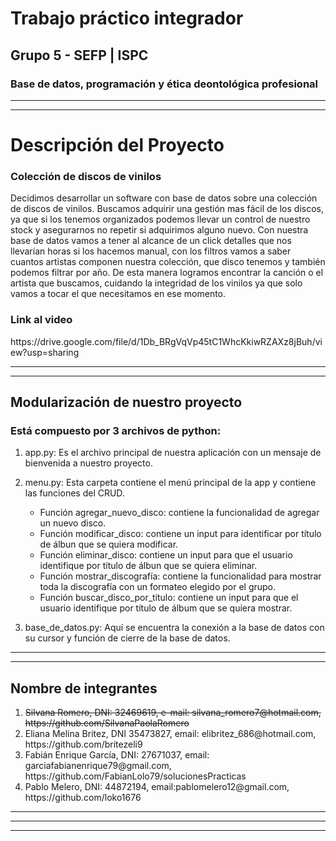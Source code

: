 <h1>Trabajo práctico integrador</h1>
<h2>Grupo 5 - SEFP | ISPC</h2>
<h3>Base de datos,  programación y ética deontológica profesional</h3>

<hr>
<hr>

<h1>Descripción del Proyecto</h1>
<h3>Colección de discos de vinilos</h3>
<p>
  Decidimos desarrollar un software con base de datos sobre una colección de discos de vinilos.
  Buscamos adquirir una gestión mas fácil de los discos, ya que si los tenemos organizados podemos llevar un control de nuestro stock y asegurarnos no repetir si adquirimos alguno nuevo. 
  Con nuestra base de datos vamos a tener al alcance de un click detalles que nos llevarían horas si los hacemos manual, con los filtros vamos a saber cuantos artistas componen nuestra colección, que disco tenemos y también podemos filtrar por año. De esta manera logramos encontrar la canción o el artista que buscamos, cuidando la integridad de los vinilos ya que solo vamos a tocar el que necesitamos en ese momento.
</p>
<h3>Link al video</h3>
<p><a>https://drive.google.com/file/d/1Db_BRgVqVp45tC1WhcKkiwRZAXz8jBuh/view?usp=sharing</a></p>
<hr>
<hr>

<h2> Modularización de nuestro proyecto </h2>
<h3> Está compuesto por 3 archivos de python: </h3>
<ol>
    <li>
      <p>
      app.py: Es el archivo principal de nuestra aplicación con un mensaje de bienvenida a nuestro proyecto.
      </p>
    </li>
    <li>
      <p>
      menu.py: Esta carpeta contiene el menú principal de la app y contiene las funciones del CRUD.
      <ul>
        <li>Función agregar_nuevo_disco: contiene la funcionalidad de agregar un nuevo disco.</li>
        <li>Función modificar_disco: contiene un input para identificar por título de álbun que se quiera modificar.</li>
        <li>Función eliminar_disco: contiene un input para que el usuario identifique por título de álbun que se quiera eliminar.</li>
        <li>Función mostrar_discografía: contiene la funcionalidad para mostrar toda la discografía con un formateo elegido por el grupo.</li>
        <li>Función buscar_disco_por_título: contiene un input para que el usuario identifique por título de álbum que se quiera mostrar.</li>
      </ul>
      </p>
    </li>
    <li> 
      <p>
       base_de_datos.py: Aquí se encuentra la conexión a la base de datos con su cursor y función de cierre de la base de datos.
      </p>
    </li>
</ol>


<hr>
<hr>

<h2>Nombre de integrantes</h2>
<!-- <p></p>  -->
<ol>
  <li>
    <strike> Silvana Romero, DNI: 32469619, e-mail: silvana_romero7@hotmail.com, https://github.com/SilvanaPaolaRomero </strike>
  </li>

  <li>
    Eliana Melina Britez, DNI 35473827, email: elibritez_686@hotmail.com, https://github.com/britezeli9
  </li>

  <li>
    Fabián Enrique García, DNI: 27671037, email: garciafabianenrique79@gmail.com, https://github.com/FabianLolo79/solucionesPracticas
  </li>

  <li>
    Pablo Melero, DNI: 44872194, email:pablomelero12@gmail.com, https://github.com/loko1676
  </li>
</ol>

<hr>
<hr>
<hr>